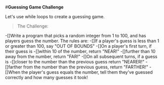 #__Guessing Game Challenge__

Let's use while loops to create a guessing game.
>The Challenge:

-[]Write a program that picks a random integer from 1 to 100, and has players guess the number. The rules are:
-[]If a player's guess is less than 1 or greater than 100, say "OUT OF BOUNDS"
-[]On a player's first turn, if their guess is
-[]within 10 of the number, return "NEAR!"
-[]further than 10 away from the number, return "FAR!"
-[]On all subsequent turns, if a guess is
-[]closer to the number than the previous guess return "NEARER!"
-[]farther from the number than the previous guess, return "FARTHER!"
-[]When the player's guess equals the number, tell them they've guessed correctly and how many guesses it took!

